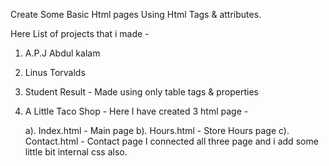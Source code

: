 Create Some Basic Html pages Using Html Tags & attributes.

Here List of projects that i made - 
   
1. A.P.J Abdul kalam
   
2. Linus Torvalds
   
3. Student Result - Made using only table tags & properties
   
4. A Little Taco Shop - Here I have created 3 html page -
   
      a). Index.html - Main page 
      b). Hours.html - Store Hours page
      c). Contact.html - Contact page
   I connected all three page and i add some little bit internal css also.
